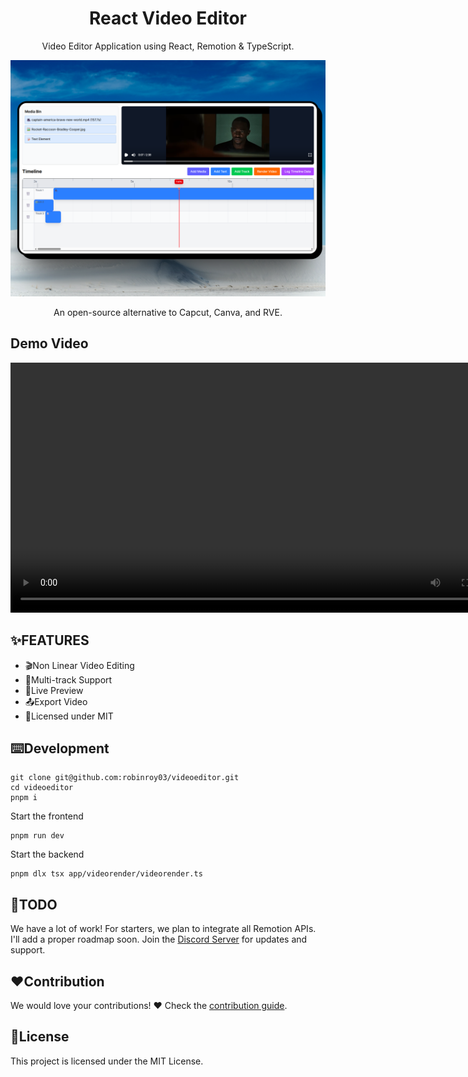 <h1 align="center">React Video Editor</h1>
<p align="center">Video Editor Application using React, Remotion & TypeScript.</p>

<p align="center">
  <img src="public/screenshot-app.png" alt="React Video Editor Screenshot" width="800">
</p>
<p align="center">An open-source alternative to Capcut, Canva, and RVE.</p>

## Demo Video
<p align="center">
  <video width="800" controls>
    <source src="public/screenrecording.mp4" type="video/mp4">
    Your browser does not support the video tag.
  </video>
</p>



## ✨FEATURES
- 🎬Non Linear Video Editing
- 🔀Multi-track Support
- 👀Live Preview
- 📤Export Video
- 📜Licensed under MIT


## ⌨️Development
```
git clone git@github.com:robinroy03/videoeditor.git
cd videoeditor
pnpm i
```

Start the frontend
```
pnpm run dev
```

Start the backend
```
pnpm dlx tsx app/videorender/videorender.ts
```

## 📃TODO
We have a lot of work! For starters, we plan to integrate all Remotion APIs. I'll add a proper roadmap soon. Join the [Discord Server](https://discord.com/invite/GSknuxubZK) for updates and support.

## ❤️Contribution
We would love your contributions! ❤️ Check the [contribution guide](CONTRIBUTING.md).


## 📜License
This project is licensed under the MIT License.